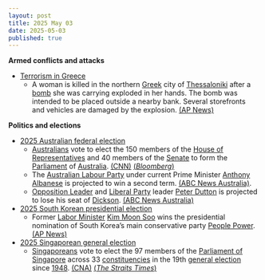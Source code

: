 ```yaml
---
layout: post
title: 2025 May 03
date: 2025-05-03
published: true
---
```



**Armed conflicts and attacks**

* [Terrorism in Greece](https://en.wikipedia.org/wiki/Terrorism_in_Greece "Terrorism in Greece")
  + A woman is killed in the northern [Greek](https://en.wikipedia.org/wiki/Greek "Greek") city of [Thessaloniki](https://en.wikipedia.org/wiki/Thessaloniki "Thessaloniki") after a [bomb](https://en.wikipedia.org/wiki/Improvised_explosive_device "Improvised explosive device") she was carrying exploded in her hands. The bomb was intended to be placed outside a nearby bank. Several storefronts and vehicles are damaged by the explosion. [(AP News)](https://apnews.com/article/thessaloniki-greece-bomb-explosion-4f7ff92f66cb2405e347f3b7e304a622)

**Politics and elections**

* [2025 Australian federal election](https://en.wikipedia.org/wiki/2025_Australian_federal_election "2025 Australian federal election")
  + [Australians](https://en.wikipedia.org/wiki/Australians "Australians") vote to elect the 150 members of the [House of Representatives](https://en.wikipedia.org/wiki/Australian_House_of_Representatives "Australian House of Representatives") and 40 members of the [Senate](https://en.wikipedia.org/wiki/Australian_Senate "Australian Senate") to form the [Parliament](https://en.wikipedia.org/wiki/Parliament_of_Australia "Parliament of Australia") of [Australia](https://en.wikipedia.org/wiki/Australia "Australia"). [(CNN)](https://edition.cnn.com/2025/05/02/australia/polling-young-voters-australia-election-intl-hnk) [(*Bloomberg*)](https://www.theguardian.com/australia-news/live/2025/may/03/australian-federal-election-2025-live-news-today-anthony-albanese-labor-peter-dutton-liberal-coalition-greens-polls-vote-odds-results-politics-latest-updates)
  + The [Australian Labour Party](https://en.wikipedia.org/wiki/Australian_Labour_Party "Australian Labour Party") under current Prime Minister [Anthony Albanese](https://en.wikipedia.org/wiki/Anthony_Albanese "Anthony Albanese") is projected to win a second term. [(ABC News Australia)](https://www.abc.net.au/news/2025-05-03/federal-election-night-2025-who-is-winning/105239714).
  + [Opposition Leader](https://en.wikipedia.org/wiki/Leader_of_the_Opposition_%28Australia%29 "Leader of the Opposition (Australia)") and [Liberal Party](https://en.wikipedia.org/wiki/Liberal_Party_of_Australia "Liberal Party of Australia") leader [Peter Dutton](https://en.wikipedia.org/wiki/Peter_Dutton "Peter Dutton") is projected to lose his seat of [Dickson](https://en.wikipedia.org/wiki/Division_of_Dickson "Division of Dickson"). [(ABC News Australia)](https://www.abc.net.au/news/2025-05-03/federal-election-night-2025-who-is-winning/105239714)
* [2025 South Korean presidential election](https://en.wikipedia.org/wiki/2025_South_Korean_presidential_election "2025 South Korean presidential election")
  + Former [Labor Minister](https://en.wikipedia.org/wiki/Ministry_of_Employment_and_Labor "Ministry of Employment and Labor") [Kim Moon Soo](https://en.wikipedia.org/wiki/Kim_Moon-soo_%28politician%29 "Kim Moon-soo (politician)") wins the presidential nomination of South Korea’s main conservative party [People Power](https://en.wikipedia.org/wiki/People_Power_Party_%28South_Korea%29 "People Power Party (South Korea)"). [(AP News)](https://en.wikipedia.org/wiki/People_Power_Party_%28South_Korea%29)
* [2025 Singaporean general election](https://en.wikipedia.org/wiki/2025_Singaporean_general_election "2025 Singaporean general election")
  + [Singaporeans](https://en.wikipedia.org/wiki/Singaporeans "Singaporeans") vote to elect the 97 members of the [Parliament of Singapore](https://en.wikipedia.org/wiki/Parliament_of_Singapore "Parliament of Singapore") across 33 [constituencies](https://en.wikipedia.org/wiki/Constituencies_of_Singapore "Constituencies of Singapore") in the 19th [general election](https://en.wikipedia.org/wiki/General_election "General election") since [1948](https://en.wikipedia.org/wiki/1948_Singaporean_general_election "1948 Singaporean general election"). [(CNA)](https://www.channelnewsasia.com/singapore/ge2025-polling-day-vote-general-election-5104111) [(*The Straits Times*)](https://www.straitstimes.com/singapore/politics/singaporeans-head-to-the-polls-in-pm-wongs-first-election-as-leader)
